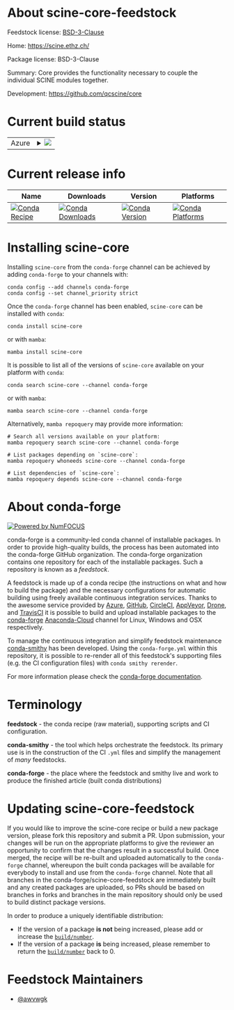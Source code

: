 About scine-core-feedstock
==========================

Feedstock license: [BSD-3-Clause](https://github.com/conda-forge/scine-core-feedstock/blob/main/LICENSE.txt)

Home: https://scine.ethz.ch/

Package license: BSD-3-Clause

Summary: Core provides the functionality necessary to couple the individual SCINE modules together.


Development: https://github.com/qcscine/core

Current build status
====================


<table>
    
  <tr>
    <td>Azure</td>
    <td>
      <details>
        <summary>
          <a href="https://dev.azure.com/conda-forge/feedstock-builds/_build/latest?definitionId=15775&branchName=main">
            <img src="https://dev.azure.com/conda-forge/feedstock-builds/_apis/build/status/scine-core-feedstock?branchName=main">
          </a>
        </summary>
        <table>
          <thead><tr><th>Variant</th><th>Status</th></tr></thead>
          <tbody><tr>
              <td>linux_64</td>
              <td>
                <a href="https://dev.azure.com/conda-forge/feedstock-builds/_build/latest?definitionId=15775&branchName=main">
                  <img src="https://dev.azure.com/conda-forge/feedstock-builds/_apis/build/status/scine-core-feedstock?branchName=main&jobName=linux&configuration=linux%20linux_64_" alt="variant">
                </a>
              </td>
            </tr><tr>
              <td>linux_aarch64</td>
              <td>
                <a href="https://dev.azure.com/conda-forge/feedstock-builds/_build/latest?definitionId=15775&branchName=main">
                  <img src="https://dev.azure.com/conda-forge/feedstock-builds/_apis/build/status/scine-core-feedstock?branchName=main&jobName=linux&configuration=linux%20linux_aarch64_" alt="variant">
                </a>
              </td>
            </tr><tr>
              <td>linux_ppc64le</td>
              <td>
                <a href="https://dev.azure.com/conda-forge/feedstock-builds/_build/latest?definitionId=15775&branchName=main">
                  <img src="https://dev.azure.com/conda-forge/feedstock-builds/_apis/build/status/scine-core-feedstock?branchName=main&jobName=linux&configuration=linux%20linux_ppc64le_" alt="variant">
                </a>
              </td>
            </tr><tr>
              <td>osx_64</td>
              <td>
                <a href="https://dev.azure.com/conda-forge/feedstock-builds/_build/latest?definitionId=15775&branchName=main">
                  <img src="https://dev.azure.com/conda-forge/feedstock-builds/_apis/build/status/scine-core-feedstock?branchName=main&jobName=osx&configuration=osx%20osx_64_" alt="variant">
                </a>
              </td>
            </tr><tr>
              <td>osx_arm64</td>
              <td>
                <a href="https://dev.azure.com/conda-forge/feedstock-builds/_build/latest?definitionId=15775&branchName=main">
                  <img src="https://dev.azure.com/conda-forge/feedstock-builds/_apis/build/status/scine-core-feedstock?branchName=main&jobName=osx&configuration=osx%20osx_arm64_" alt="variant">
                </a>
              </td>
            </tr>
          </tbody>
        </table>
      </details>
    </td>
  </tr>
</table>

Current release info
====================

| Name | Downloads | Version | Platforms |
| --- | --- | --- | --- |
| [![Conda Recipe](https://img.shields.io/badge/recipe-scine--core-green.svg)](https://anaconda.org/conda-forge/scine-core) | [![Conda Downloads](https://img.shields.io/conda/dn/conda-forge/scine-core.svg)](https://anaconda.org/conda-forge/scine-core) | [![Conda Version](https://img.shields.io/conda/vn/conda-forge/scine-core.svg)](https://anaconda.org/conda-forge/scine-core) | [![Conda Platforms](https://img.shields.io/conda/pn/conda-forge/scine-core.svg)](https://anaconda.org/conda-forge/scine-core) |

Installing scine-core
=====================

Installing `scine-core` from the `conda-forge` channel can be achieved by adding `conda-forge` to your channels with:

```
conda config --add channels conda-forge
conda config --set channel_priority strict
```

Once the `conda-forge` channel has been enabled, `scine-core` can be installed with `conda`:

```
conda install scine-core
```

or with `mamba`:

```
mamba install scine-core
```

It is possible to list all of the versions of `scine-core` available on your platform with `conda`:

```
conda search scine-core --channel conda-forge
```

or with `mamba`:

```
mamba search scine-core --channel conda-forge
```

Alternatively, `mamba repoquery` may provide more information:

```
# Search all versions available on your platform:
mamba repoquery search scine-core --channel conda-forge

# List packages depending on `scine-core`:
mamba repoquery whoneeds scine-core --channel conda-forge

# List dependencies of `scine-core`:
mamba repoquery depends scine-core --channel conda-forge
```


About conda-forge
=================

[![Powered by
NumFOCUS](https://img.shields.io/badge/powered%20by-NumFOCUS-orange.svg?style=flat&colorA=E1523D&colorB=007D8A)](https://numfocus.org)

conda-forge is a community-led conda channel of installable packages.
In order to provide high-quality builds, the process has been automated into the
conda-forge GitHub organization. The conda-forge organization contains one repository
for each of the installable packages. Such a repository is known as a *feedstock*.

A feedstock is made up of a conda recipe (the instructions on what and how to build
the package) and the necessary configurations for automatic building using freely
available continuous integration services. Thanks to the awesome service provided by
[Azure](https://azure.microsoft.com/en-us/services/devops/), [GitHub](https://github.com/),
[CircleCI](https://circleci.com/), [AppVeyor](https://www.appveyor.com/),
[Drone](https://cloud.drone.io/welcome), and [TravisCI](https://travis-ci.com/)
it is possible to build and upload installable packages to the
[conda-forge](https://anaconda.org/conda-forge) [Anaconda-Cloud](https://anaconda.org/)
channel for Linux, Windows and OSX respectively.

To manage the continuous integration and simplify feedstock maintenance
[conda-smithy](https://github.com/conda-forge/conda-smithy) has been developed.
Using the ``conda-forge.yml`` within this repository, it is possible to re-render all of
this feedstock's supporting files (e.g. the CI configuration files) with ``conda smithy rerender``.

For more information please check the [conda-forge documentation](https://conda-forge.org/docs/).

Terminology
===========

**feedstock** - the conda recipe (raw material), supporting scripts and CI configuration.

**conda-smithy** - the tool which helps orchestrate the feedstock.
                   Its primary use is in the construction of the CI ``.yml`` files
                   and simplify the management of *many* feedstocks.

**conda-forge** - the place where the feedstock and smithy live and work to
                  produce the finished article (built conda distributions)


Updating scine-core-feedstock
=============================

If you would like to improve the scine-core recipe or build a new
package version, please fork this repository and submit a PR. Upon submission,
your changes will be run on the appropriate platforms to give the reviewer an
opportunity to confirm that the changes result in a successful build. Once
merged, the recipe will be re-built and uploaded automatically to the
`conda-forge` channel, whereupon the built conda packages will be available for
everybody to install and use from the `conda-forge` channel.
Note that all branches in the conda-forge/scine-core-feedstock are
immediately built and any created packages are uploaded, so PRs should be based
on branches in forks and branches in the main repository should only be used to
build distinct package versions.

In order to produce a uniquely identifiable distribution:
 * If the version of a package **is not** being increased, please add or increase
   the [``build/number``](https://docs.conda.io/projects/conda-build/en/latest/resources/define-metadata.html#build-number-and-string).
 * If the version of a package **is** being increased, please remember to return
   the [``build/number``](https://docs.conda.io/projects/conda-build/en/latest/resources/define-metadata.html#build-number-and-string)
   back to 0.

Feedstock Maintainers
=====================

* [@awvwgk](https://github.com/awvwgk/)


